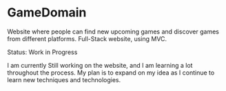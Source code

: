 # GameDomain
Website where people can find new upcoming games and discover games from different platforms. Full-Stack website, using MVC.

Status: Work in Progress

I am currently Still working on the website, and I am learning a lot throughout the process. My plan is to expand on my idea as I continue to learn new techniques and technologies.
